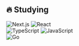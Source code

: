 <!-- ## 🐺 <a href="https://twitter.com/BkNkbot">@BkNkbot</a> -->

## 🔥 Studying
![Next.js](https://img.shields.io/badge/-Next.js-000000?style=for-the-badge&labelColor=000000&logoColor=color=ffffff&color=f5f5f5&logo=next.js)
![React](https://img.shields.io/badge/-React-ffffff?style=for-the-badge&labelColor=3a59ae&logoColor=ffffff&color=f5f5f5&logo=react)<br/>
![TypeScript](https://img.shields.io/badge/-TypeScript-ffffff?style=for-the-badge&labelColor=1868fc&logoColor=ffffff&color=f5f5f5&logo=typescript)
![JavaScript](https://img.shields.io/badge/-JavaScript-ffffff?style=for-the-badge&labelColor=fcac18&logoColor=ffffff&color=f5f5f5&logo=javascript)<br/>
![Go](https://img.shields.io/badge/-Go-07a6d0?style=for-the-badge&labelColor=07a6d0&logoColor=ffffff&color=f5f5f5&logo=go)
<!-- ![Jest](https://img.shields.io/badge/-Jest-ffffff?style=for-the-badge&labelColor=915868&logoColor=ffffff&color=f5f5f5&logo=jest)-->



